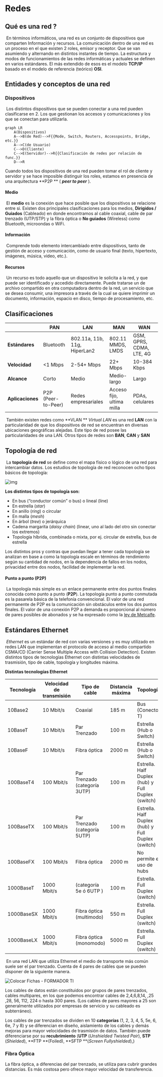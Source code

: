 # Redes

## Qué es una red ?

​    En términos informáticos, una red es un conjunto de dispositivos que comparten Información y recursos. La comunicación dentro de una red es un proceso en el que existen 2 roles, emisor y receptor. Que se van asumiendo y alternando en distintos instantes de tiempo.  La estructura y modos de  funcionamientos de las redes informáticas y actuales se definen en varios estándares. El más extendido de esos es el modelo **TCP/IP** basado en el modelo de referencia (teórico) **OSI**.

## Entidades y conceptos de una red

### Dispositivos

​    Los distintos dispositivos que se pueden conectar a una red pueden clasificarse en 2. Los que gestionan los accesos y comunicaciones y los que se conectan para utilizarla.

```mermaid
graph LR
    A(Dispositivos)
    A-->B(de Red)-->F{{Mode, Switch, Routers, Accesspoints, Bridge, etc.}}
    A-->C(de Usuario)
    C-->D(Cliente)
    C-->E(Servidor)-->R{{Clasificación de redes por relación de func.}}
    D-->R
```

Cuando todos los dispositivos de una red pueden tomar el rol de cliente y servidor y se hace imposible distinguir los roles, estamos en presencia de una arquitectura **P2P ** ( ***peer to peer*** ). 

#### Medio

​    El **medio** es la conexión que hace posible que los dispositivos se relacione entre si. Existen dos principales clasificaciones para los medios, **Dirigidos / Guiados** (Cableado) en donde encontramos al cable coaxial, cable de par trenzado (UTP/STP) y la fibra óptica o **No guiados** (Wireless) como Bluetooth, microondas o WiFi.

#### Información

​    Comprende todo elemento intercambiado entre dispositivos, tanto de gestión de acceso y comunicación, como de usuario final (texto, hipertexto, imágenes, música, video, etc.).

#### Recursos

​    Un recurso es todo aquello que un dispositivo le solicita a la red, y que puede ser identificado y accedido directamente. Puede tratarse un de archivo compartido en otra computadora dentro de la red, un servicio que se desea consumir, una impresora a través de la cual se quiere imprimir un documento, información, espacio en disco, tiempo de procesamiento, etc.

## Clasificaciones

|                  | PAN                | LAN                          | MAN                       | WAN                      |
| ---------------- | ------------------ | ---------------------------- | ------------------------- | ------------------------ |
| **Estándares**   | Bluetooth          | 802.11a, 11b, 11g, HiperLan2 | 802.11 MMDS, LMDS         | GSM, GPRS, CDMA, LTE, 4G |
| **Velocidad**    | <1 Mbps            | 2-54+ Mbps                   | 22+ Mbps                  | 10-384 Kbps              |
| **Alcance**      | Corto              | Medio                        | Medio-largo               | Largo                    |
| **Aplicaciones** | P2P (Peer-to-Peer) | Redes empresariales          | Acceso fijo, ultima milla | PDAs, celulares          |

​    También existen redes como **VLAN ** *Virtual LAN* es una red **LAN** con la particularidad de que los dispositivos de red se encuentran en diversas ubicaciones geográficas alejadas. Este tipo de red posee las particularidades de una LAN. Otros tipos de redes son **BAN**, **CAN** y **SAN**

## Topología de red

​    La **topología de red** se define como el mapa físico o lógico de una red para intercambiar datos. Los estudios de topología de red reconocen ocho tipos básicos de topología:

![img](Redes.assets/image-20200331210233901.png)

**Los  distintos tipos de topología son:**

* En bus (“conductor común” o bus) o lineal (line)
* En estrella (*star*)
* En anillo (*ring*) o circular
* En malla (*mesh*)
* En árbol (*tree*) o jerárquica
* Cadena margarita (*daisy chain*) (linear, uno al lado del otro sin conectar los extremos)
* Topología híbrida, combinada o mixta, por ej. circular de estrella, bus de estrella

Los distintos pros y contras que puedan llegar a tener cada topología se analizan en base a como la topología escale en términos de rendimiento según su cantidad de nodos, en la dependencia de fallos en los nodos, privacidad entre dos nodos, facilidad de  implementar la red.

#### Punto a punto (P2P)

​    La topología más simple es un enlace permanente entre dos puntos finales conocida como punto a punto (**P2P**). La topología punto a punto conmutada es la pasarela básica de la telefonía convencional. El valor de una red permanente de P2P es la comunicación sin obstáculos entre los dos puntos finales. El valor de una conexión P2P a demanda es proporcional al número de pares posibles de abonados y se ha expresado como la [ley de Metcalfe](https://es.wikipedia.org/wiki/Ley_de_Metcalfe).

## Estándares Ethernet

​    *Ethernet* es un estándar de red con varias versiones y es muy utilizado en redes LAN que implementan el protocolo de acceso al medio compartido CSMA/CD (Carrier Sense Multiple Access with Collision Detection). Existen distintos tipos de tecnologías Ethernet con distintas velocidades de trasmisión, tipo de cable, topología y longitudes máxima.

**Distintas tecnologías Ethernet**

| Tecnología | Velocidad de transmisión | Tipo de cable                 | Distancia máxima | Topología                                          |
| ---------- | ------------------------ | ----------------------------- | ---------------- | -------------------------------------------------- |
| 10Base2    | 10 Mbit/s                | Coaxial                       | 185 m            | Bus (Conector T)                                   |
| 10BaseT    | 10 Mbit/s                | Par Trenzado                  | 100 m            | Estrella (Hub o Switch)                            |
| 10BaseF    | 10 Mbit/s                | Fibra óptica                  | 2000 m           | Estrella (Hub o Switch)                            |
| 100BaseT4  | 100 Mbit/s               | Par Trenzado (categoría 3UTP) | 100 m            | Estrella. Half Duplex (hub) y Full Duplex (switch) |
| 100BaseTX  | 100 Mbit/s               | Par Trenzado (categoría 5UTP) | 100 m            | Estrella. Half Duplex (hub) y Full Duplex (switch) |
| 100BaseFX  | 100 Mbit/s               | Fibra óptica                  | 2000 m           | No permite el uso de hubs                          |
| 1000BaseT  | 1000 Mbit/s              | (categoría 5e ó 6UTP )        | 100 m            | Estrella. Full Duplex (switch)                     |
| 1000BaseSX | 1000 Mbit/s              | Fibra óptica (multimodo)      | 550 m            | Estrella. Full Duplex (switch)                     |
| 1000BaseLX | 1000 Mbit/s              | Fibra óptica (monomodo)       | 5000 m           | Estrella. Full Duplex (switch)                     |

​    En una red LAN que utiliza Ethernet el medio de transporte más común suele ser el par trenzado. Cuenta de 4 pares de cables que se pueden disponer de la siguiente manera.

![Colocar Fichas - FORMADOR TI](Redes.assets/download.jpeg)

Los cables de datos están constituidos por grupos de pares trenzados, cables multipares, en los que podemos encontrar cables de 2,4,6,8,14, ,25 ,28, 56, 112, 224 o hasta 300  pares. (Los cables de pares mayores a 25 son generalmente utilizados por empresas de servicio y su cableado es subterráneo).

Los cables de par trenzados se dividen en 10 **categorías** (1, 2, 3, 4, 5, 5e, 6, 6e, 7 y 8) y se diferencian en diseño, aislamiento de los cables y demás mejoras para mayor velocidades de trasmisión de datos. También puede diferenciarse por su **recubrimiento** (**UTP** (*Unshielded Twisted Pair*), **STP** (*Shielded*), **FTP **(Foiled), **SFTP **(*Screen Fullyshielded*),) 

### Fibra Óptica

La fibra óptica, a diferencias del par trenzado, se utiliza para cubrir grandes distancias. Es más costosa pero ofrece mayor velocidad de transferencia.
